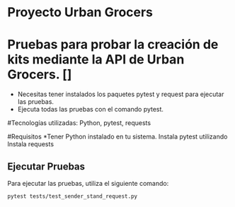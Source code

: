# Proyecto Urban Grocers 
# Pruebas para probar la creación de kits mediante la API de Urban Grocers. []
  - Necesitas tener instalados los paquetes pytest y request para ejecutar las pruebas.
  - Ejecuta todas las pruebas con el comando pytest.

#Tecnologías utilizadas:
  Python, pytest, requests

#Requisitos
*Tener Python instalado en tu sistema. 
Instala pytest utilizando 
Instala requests 

## Ejecutar Pruebas
  Para ejecutar las pruebas, utiliza el siguiente comando:

```sh
pytest tests/test_sender_stand_request.py


